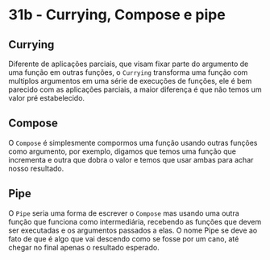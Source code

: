 # 31b - Currying, Compose e pipe

## Currying

Diferente de aplicações parciais, que visam fixar parte do argumento de uma função em outras funções,
o `Currying` transforma uma função com multiplos argumentos em uma série de execuções de funções, ele
é bem parecido com as aplicações parciais, a maior diferença é que não temos um valor pré estabelecido.

## Compose

O `Compose` é simplesmente compormos uma função usando outras funções como argumento, por exemplo,
digamos que temos uma função que incrementa e outra que dobra o valor e temos que usar ambas para achar
nosso resultado.

## Pipe

O `Pipe` seria uma forma de escrever o `Compose` mas usando uma outra função que funciona como intermediária,
recebendo as funções que devem ser executadas e os argumentos passados a elas. O nome Pipe se deve ao fato de
que é algo que vai descendo como se fosse por um cano, até chegar no final apenas o resultado esperado.

